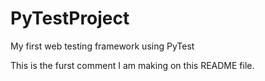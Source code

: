 # PyTestProject
My first web testing framework using PyTest

This is the furst comment I am making on this README file.

